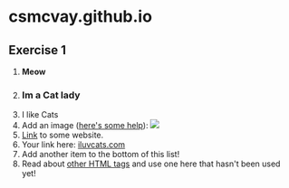 csmcvay.github.io
=====================

<h2 id="Exercise1">Exercise 1</h2>
<ol>
  <li><b>Meow</b></li>
  <li><h3>Im a Cat lady</h3></li>
  <li>I like Cats</li>
  <li>Add an image (<a href="http://forum.koramgame.com/thread-60307-1-1.html">here's some help</a>): <img src="http://static3.businessinsider.com/image/5221df9169beddce49072b56/lil-bub-famed-internet-cat-with-dwarfism-gets-a-backstory-in-a-new-book.jp"></li>
  
  <li><a href="http://www.coceleratoru.com">Link</a> to some website.</li>
  <li>Your link here: <a href="http://www.iluvcats.com/">iluvcats.com</a></a></li>
  <li>Add another item to the bottom of this list!</li>
  <li>Read about <a href="http://www.quackit.com/html/tags/">other HTML tags</a> and use one here that hasn't been used yet!</li>
</ol>
